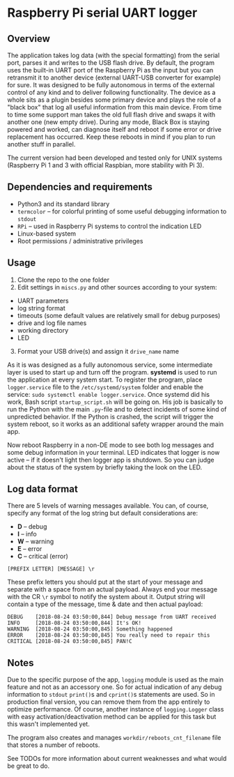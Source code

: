 # Raspberry Pi serial UART logger

## Overview
The application takes log data (with the special formatting) from the serial port, parses it and writes to the USB flash drive. By default, the program uses the built-in UART port of the Raspberry Pi as the input but you can retransmit it to another device (external UART-USB converter for example) for sure. It was designed to be fully autonomous in terms of the external control of any kind and to deliver following functionality. The device as a whole sits as a plugin besides some primary device and plays the role of a "black box" that log all useful information from this main device. From time to time some support man takes the old full flash drive and swaps it with another one (new empty drive). During any mode, Black Box is staying powered and worked, can diagnose itself and reboot if some error or drive replacement has occurred. Keep these reboots in mind if you plan to run another stuff in parallel.

The current version had been developed and tested only for UNIX systems (Raspberry Pi 1 and 3 with official Raspbian, more stability with Pi 3).

## Dependencies and requirements
 - Python3 and its standard library
 - `termcolor` – for colorful printing of some useful debugging information to `stdout`
 - `RPi` – used in Raspberry Pi systems to control the indication LED
 - Linux-based system
 - Root permissions / administrative privileges

## Usage
 1. Clone the repo to the one folder
 2. Edit settings in `miscs.py` and other sources according to your system:
  - UART parameters
  - log string format
  - timeouts (some default values are relatively small for debug purposes)
  - drive and log file names
  - working directory
  - LED
 3. Format your USB drive(s) and assign it `drive_name` name

As it is was designed as a fully autonomous service, some intermediate layer is used to start up and turn off the program. **systemd** is used to run the application at every system start. To register the program, place `logger.service` file to the `/etc/systemd/system` folder and enable the service: `sudo systemctl enable logger.service`. Once systemd did his work, Bash script `startup_script.sh` will be going on. His job is basically to run the Python with the main `.py`-file and to detect incidents of some kind of unpredicted behavior. If the Python is crashed, the script will trigger the system reboot, so it works as an additional safety wrapper around the main app.

Now reboot Raspberry in a non-DE mode to see both log messages and some debug information in your terminal. LED indicates that logger is now active – if it doesn't light then logger app is shutdown. So you can judge about the status of the system by briefly taking the look on the LED.

## Log data format
There are 5 levels of warning messages available. You can, of course, specify any format of the log string but default considerations are:
 - **D** – debug
 - **I** – info
 - **W** – warning
 - **E** – error
 - **C** – critical (error)

`[PREFIX LETTER] [MESSAGE] \r`

These prefix letters you should put at the start of your message and separate with a space from an actual payload. Always end your message with the CR `\r` symbol to notify the system about it. Output string will contain a type of the message, time & date and then actual payload:
```plain
DEBUG    [2018-08-24 03:50:00,844] Debug message from UART received
INFO     [2018-08-24 03:50:00,844] It's OK!
WARNING  [2018-08-24 03:50:00,845] Something happened
ERROR    [2018-08-24 03:50:00,845] You really need to repair this
CRITICAL [2018-08-24 03:50:00,845] PAN!C
```

## Notes
Due to the specific purpose of the app, `logging` module is used as the main feature and not as an accessory one. So for actual indication of any debug information to `stdout` `print()`s and `cprint()`s statements are used. So in production final version, you can remove them from the app entirely to optimize performance. Of course, another instance of `logging.Logger` class with easy activation/deactivation method can be applied for this task but this wasn't implemented yet.

The program also creates and manages `workdir/reboots_cnt_filename` file that stores a number of reboots.

See TODOs for more information about current weaknesses and what would be great to do.
